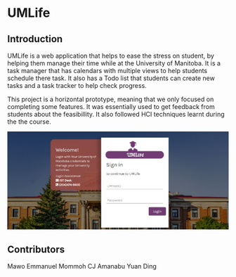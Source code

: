 # UMLife

## Introduction
UMLife is a web application that helps to ease the stress on student, by helping them manage their time while at the University of Manitoba. It is a task manager that has calendars with multiple views to help students schedule there task. It also has a Todo list that students can create new tasks and a task tracker to help check progress.

This project is a horizontal prototype, meaning that we only focused on completing some features. It was essentially used to get feedback from students about the feasibillity. It also followed HCI techniques learnt during the the course.

![](images/landingpage.jpg)


## Contributors
Mawo Emmanuel Mommoh
CJ Amanabu
Yuan Ding

